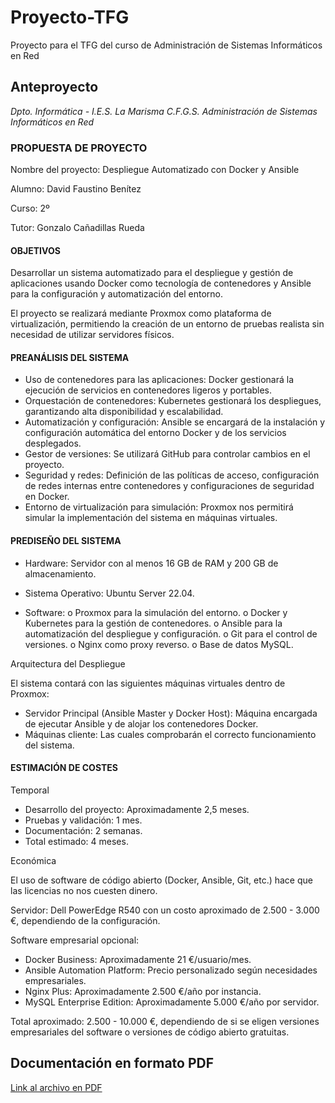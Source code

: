 # Proyecto-TFG
Proyecto para el TFG del curso de Administración de Sistemas Informáticos en Red 

## Anteproyecto

_Dpto. Informática - I.E.S. La Marisma C.F.G.S. Administración de Sistemas Informáticos en Red_

### PROPUESTA DE PROYECTO

Nombre del proyecto: Despliegue Automatizado con Docker y Ansible

Alumno: David Faustino Benítez

Curso: 2º

Tutor: Gonzalo Cañadillas Rueda

#### OBJETIVOS

Desarrollar un sistema automatizado para el despliegue y gestión de aplicaciones usando
Docker como tecnología de contenedores y Ansible para la configuración y
automatización del entorno.

El proyecto se realizará mediante Proxmox como plataforma de virtualización,
permitiendo la creación de un entorno de pruebas realista sin necesidad de utilizar
servidores físicos.

#### PREANÁLISIS DEL SISTEMA

- Uso de contenedores para las aplicaciones: Docker gestionará la ejecución de
    servicios en contenedores ligeros y portables.
- Orquestación de contenedores: Kubernetes gestionará los despliegues,
    garantizando alta disponibilidad y escalabilidad.
- Automatización y configuración: Ansible se encargará de la instalación y
    configuración automática del entorno Docker y de los servicios desplegados.
- Gestor de versiones: Se utilizará GitHub para controlar cambios en el proyecto.
- Seguridad y redes: Definición de las políticas de acceso, configuración de redes
    internas entre contenedores y configuraciones de seguridad en Docker.
- Entorno de virtualización para simulación: Proxmox nos permitirá simular la
    implementación del sistema en máquinas virtuales.

#### PREDISEÑO DEL SISTEMA

- Hardware: Servidor con al menos 16 GB de RAM y 200 GB de almacenamiento.
- Sistema Operativo: Ubuntu Server 22.04.


- Software:
    o Proxmox para la simulación del entorno.
    o Docker y Kubernetes para la gestión de contenedores.
    o Ansible para la automatización del despliegue y configuración.
    o Git para el control de versiones.
    o Nginx como proxy reverso.
    o Base de datos MySQL.

Arquitectura del Despliegue

El sistema contará con las siguientes máquinas virtuales dentro de Proxmox:

- Servidor Principal (Ansible Master y Docker Host): Máquina encargada de
    ejecutar Ansible y de alojar los contenedores Docker.
- Máquinas cliente: Las cuales comprobarán el correcto funcionamiento del
    sistema.

#### ESTIMACIÓN DE COSTES

Temporal

- Desarrollo del proyecto: Aproximadamente 2,5 meses.
- Pruebas y validación: 1 mes.
- Documentación: 2 semanas.
- Total estimado: 4 meses.

Económica

El uso de software de código abierto (Docker, Ansible, Git, etc.) hace que las licencias
no nos cuesten dinero.

Servidor: Dell PowerEdge R540 con un costo aproximado de 2.500 - 3.000 €,
dependiendo de la configuración.

Software empresarial opcional:

- Docker Business: Aproximadamente 21 €/usuario/mes.
- Ansible Automation Platform: Precio personalizado según necesidades
    empresariales.
- Nginx Plus: Aproximadamente 2.500 €/año por instancia.
- MySQL Enterprise Edition: Aproximadamente 5.000 €/año por servidor.


Total aproximado: 2.500 - 10.000 €, dependiendo de si se eligen versiones
empresariales del software o versiones de código abierto gratuitas.

## Documentación en formato PDF

[Link al archivo en PDF](./Anteproyecto_TFG.pdf)
